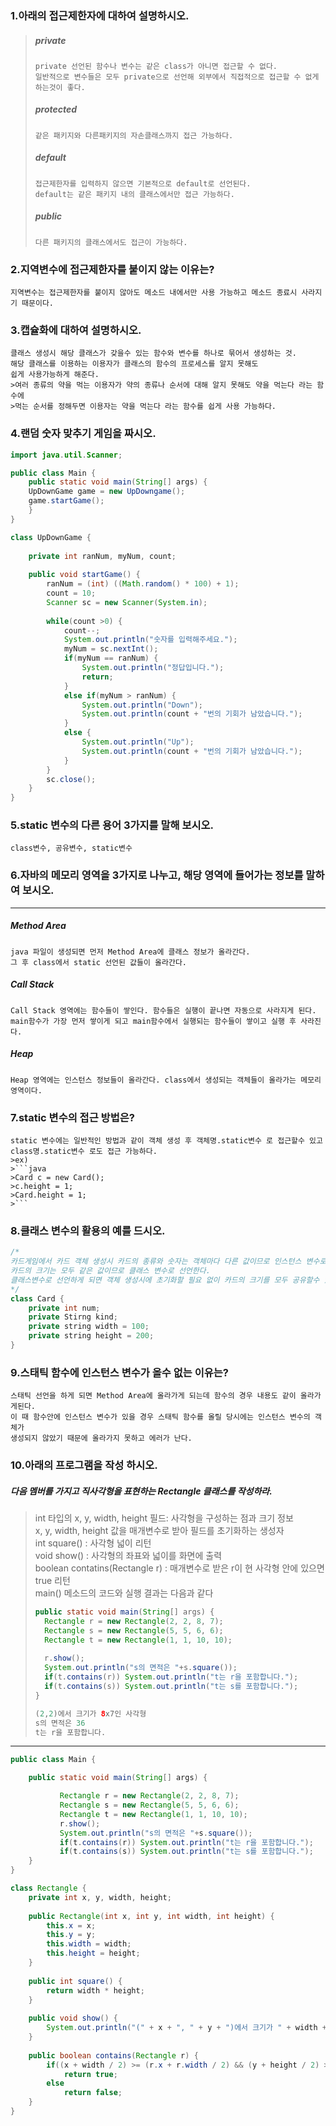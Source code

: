 ### 1.아래의 접근제한자에 대하여 설명하시오.
>##### private   
>```
>private 선언된 함수나 변수는 같은 class가 아니면 접근할 수 없다.
>일반적으로 변수들은 모두 private으로 선언해 외부에서 직접적으로 접근할 수 없게 하는것이 좋다.
>```
>##### protected
>```
>같은 패키지와 다른패키지의 자손클래스까지 접근 가능하다.
>```
>##### default
>```
>접근제한자를 입력하지 않으면 기본적으로 default로 선언된다.
>default는 같은 패키지 내의 클래스에서만 접근 가능하다.
>```
>##### public
>```
>다른 패키지의 클래스에서도 접근이 가능하다.
>```

### 2.지역변수에 접근제한자를 붙이지 않는 이유는?
	지역변수는 접근제한자를 붙이지 않아도 메소드 내에서만 사용 가능하고 메소드 종료시 사라지기 때문이다.
### 3.캡슐화에 대하여 설명하시오.
	클래스 생성시 해당 클래스가 갖을수 있는 함수와 변수를 하나로 묶어서 생성하는 것.
	해당 클래스를 이용하는 이용자가 클래스의 함수의 프로세스를 알지 못해도
	쉽게 사용가능하게 해준다.
	>여러 종류의 약을 먹는 이용자가 약의 종류나 순서에 대해 알지 못해도 약을 먹는다 라는 함수에  
	>먹는 순서를 정해두면 이용자는 약을 먹는다 라는 함수를 쉽게 사용 가능하다.
### 4.랜덤 숫자 맞추기 게임을 짜시오.
```java
import java.util.Scanner;

public class Main {
	public static void main(String[] args) {
	UpDownGame game = new UpDowngame();
	game.startGame();
	}
}

class UpDownGame {
	
	private int ranNum, myNum, count;
	
	public void startGame() {
		ranNum = (int) ((Math.random() * 100) + 1);
		count = 10;
		Scanner sc = new Scanner(System.in);
		
		while(count >0) {
			count--;
			System.out.println("숫자를 입력해주세요.");
			myNum = sc.nextInt();
			if(myNum == ranNum) {
				System.out.println("정답입니다.");
				return;
			}
			else if(myNum > ranNum) {
				System.out.println("Down");
				System.out.println(count + "번의 기회가 남았습니다.");
			}
			else {
				System.out.println("Up");
				System.out.println(count + "번의 기회가 남았습니다.");
			}
		}
		sc.close();
	}
}
```
### 5.static 변수의 다른 용어 3가지를 말해 보시오.
	class변수, 공유변수, static변수
### 6.자바의 메모리 영역을 3가지로 나누고, 해당 영역에 들어가는 정보를 말하여 보시오.
---
##### Method Area
	java 파일이 생성되면 먼저 Method Area에 클래스 정보가 올라간다.
	그 후 class에서 static 선언된 값들이 올라간다.
##### Call Stack
	Call Stack 영역에는 함수들이 쌓인다. 함수들은 실행이 끝나면 자동으로 사라지게 된다.
	main함수가 가장 먼저 쌓이게 되고 main함수에서 실행되는 함수들이 쌓이고 실행 후 사라진다.
##### Heap
	Heap 영역에는 인스턴스 정보들이 올라간다. class에서 생성되는 객체들이 올라가는 메모리 영역이다.
### 7.static 변수의 접근 방법은?
	static 변수에는 일반적인 방법과 같이 객체 생성 후 객체명.static변수 로 접근할수 있고
	class명.static변수 로도 접근 가능하다.
	>ex)
	>```java 
	>Card c = new Card();
	>c.height = 1;
	>Card.height = 1;
	>```
### 8.클래스 변수의 활용의 예를 드시오.
```java
/*
카드게임에서 카드 객체 생성시 카드의 종류와 숫자는 객체마다 다른 값이므로 인스턴스 변수로 선언하지만
카드의 크기는 모두 같은 값이므로 클래스 변수로 선언한다.
클래스변수로 선언하게 되면 객체 생성시에 초기화할 필요 없이 카드의 크기를 모두 공유할수 있다.
*/
class Card {
	private int num;
	private Stirng kind;
	private string width = 100;
	private string height = 200;
}
```
### 9.스태틱 함수에 인스턴스 변수가 올수 없는 이유는?
	스태틱 선언을 하게 되면 Method Area에 올라가게 되는데 함수의 경우 내용도 같이 올라가게된다.
	이 때 함수안에 인스턴스 변수가 있을 경우 스태틱 함수를 올릴 당시에는 인스턴스 변수의 객체가
	생성되지 않았기 때문에 올라가지 못하고 에러가 난다.
### 10.아래의 프로그램을 작성 하시오.
	
##### 다음 멤버를 가지고 직사각형을 표현하는 Rectangle 클래스를 작성하라.
	
>int 타입의 x, y, width, height 필드: 사각형을 구성하는 점과 크기 정보  
>x, y, width, height 값을 매개변수로 받아 필드를 초기화하는 생성자  
>int square() : 사각형 넓이 리턴  
>void show() : 사각형의 좌표와 넓이를 화면에 출력  
>boolean contatins(Rectangle r) : 매개변수로 받은 r이 현 사각형 안에 있으면 true 리턴  
>main() 메소드의 코드와 실행 결과는 다음과 같다  
>```java
>public static void main(String[] args) {
>   Rectangle r = new Rectangle(2, 2, 8, 7);
>   Rectangle s = new Rectangle(5, 5, 6, 6);
>   Rectangle t = new Rectangle(1, 1, 10, 10);
>   
>   r.show();
>   System.out.println("s의 면적은 "+s.square());
>   if(t.contains(r)) System.out.println("t는 r을 포함합니다.");
>   if(t.contains(s)) System.out.println("t는 s를 포함합니다.");
>}
>
>(2,2)에서 크기가 8x7인 사각형
>s의 면적은 36
>t는 r을 포함합니다.
>```
---
```java
public class Main {

	public static void main(String[] args) {

		   Rectangle r = new Rectangle(2, 2, 8, 7);
		   Rectangle s = new Rectangle(5, 5, 6, 6);
		   Rectangle t = new Rectangle(1, 1, 10, 10);
		   r.show();
		   System.out.println("s의 면적은 "+s.square());
		   if(t.contains(r)) System.out.println("t는 r을 포함합니다.");
		   if(t.contains(s)) System.out.println("t는 s를 포함합니다.");
	}
}

class Rectangle {
	private int x, y, width, height;
	
	public Rectangle(int x, int y, int width, int height) {
		this.x = x;
		this.y = y;
		this.width = width;
		this.height = height;
	}
	
	public int square() {
		return width * height;
	}
	
	public void show() {
		System.out.println("(" + x + ", " + y + ")에서 크기가 " + width + "X" + height + "인 사각형");
	}
	
	public boolean contains(Rectangle r) {
		if((x + width / 2) >= (r.x + r.width / 2) && (y + height / 2) >= (r.y + r.height / 2))
			return true;
		else
			return false;
	}
}

```
